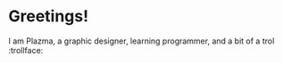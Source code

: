 # Greetings!

I am Plazma, a graphic designer, learning programmer, and a bit of a trol :trollface:
